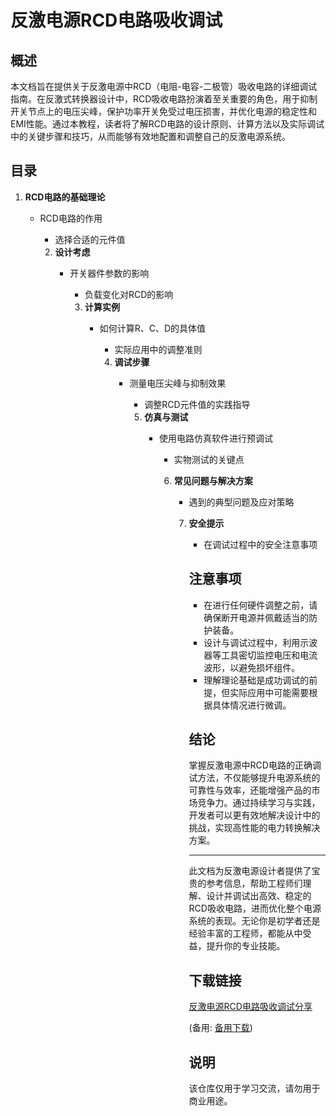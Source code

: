 # 反激电源RCD电路吸收调试

## 概述

本文档旨在提供关于反激电源中RCD（电阻-电容-二极管）吸收电路的详细调试指南。在反激式转换器设计中，RCD吸收电路扮演着至关重要的角色，用于抑制开关节点上的电压尖峰，保护功率开关免受过电压损害，并优化电源的稳定性和EMI性能。通过本教程，读者将了解RCD电路的设计原则、计算方法以及实际调试中的关键步骤和技巧，从而能够有效地配置和调整自己的反激电源系统。

## 目录

1. **RCD电路的基础理论**
   - RCD电路的作用
      - 选择合适的元件值

      2. **设计考虑**
         - 开关器件参数的影响
            - 负载变化对RCD的影响

            3. **计算实例**
               - 如何计算R、C、D的具体值
                  - 实际应用中的调整准则

                  4. **调试步骤**
                     - 测量电压尖峰与抑制效果
                        - 调整RCD元件值的实践指导

                        5. **仿真与测试**
                           - 使用电路仿真软件进行预调试
                              - 实物测试的关键点

                              6. **常见问题与解决方案**
                                 - 遇到的典型问题及应对策略

                                 7. **安全提示**
                                    - 在调试过程中的安全注意事项

                                    ## 注意事项

                                    - 在进行任何硬件调整之前，请确保断开电源并佩戴适当的防护装备。
                                    - 设计与调试过程中，利用示波器等工具密切监控电压和电流波形，以避免损坏组件。
                                    - 理解理论基础是成功调试的前提，但实际应用中可能需要根据具体情况进行微调。

                                    ## 结论

                                    掌握反激电源中RCD电路的正确调试方法，不仅能够提升电源系统的可靠性与效率，还能增强产品的市场竞争力。通过持续学习与实践，开发者可以更有效地解决设计中的挑战，实现高性能的电力转换解决方案。

                                    ---

                                    此文档为反激电源设计者提供了宝贵的参考信息，帮助工程师们理解、设计并调试出高效、稳定的RCD吸收电路，进而优化整个电源系统的表现。无论你是初学者还是经验丰富的工程师，都能从中受益，提升你的专业技能。

                                    ## 下载链接
                                    [反激电源RCD电路吸收调试分享](https://pan.quark.cn/s/54eb9e78c10b) 

                                    (备用: [备用下载](https://pan.baidu.com/s/1GktQHVwU8qMXSGylzY5VCQ?pwd=1234))

                                    ## 说明

                                    该仓库仅用于学习交流，请勿用于商业用途。
